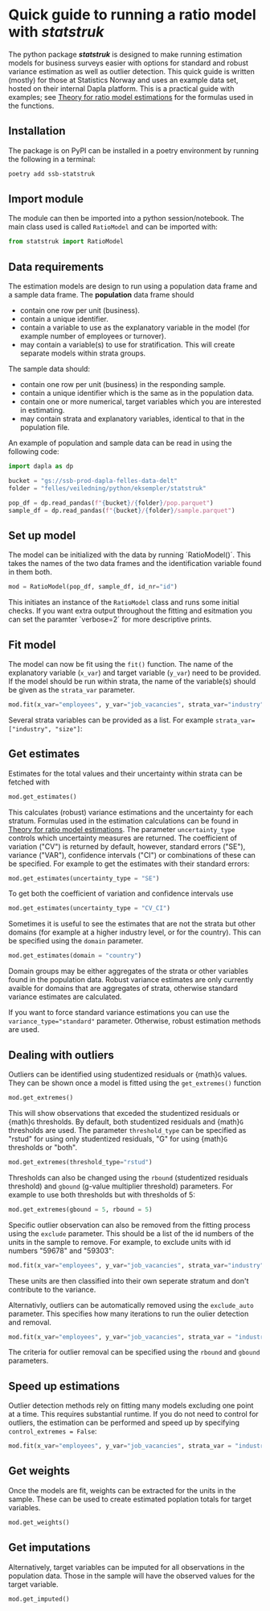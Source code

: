# Quick guide to running a ratio model with **_statstruk_**

The python package **_statstruk_** is designed to make running estimation models for business surveys easier with options for standard and robust variance estimation as well as outlier detection. This quick guide is written (mostly) for those at Statistics Norway and uses an example data set, hosted on their internal Dapla platform. This is a practical guide with examples; see [Theory for ratio model estimations](https://statisticsnorway.github.io/ssb-statstruk/theory_ratio.html) for the formulas used in the functions.

## Installation
The package is on PyPI can be installed in a poetry environment by running the following in a terminal:
```bash
poetry add ssb-statstruk
```

## Import module
The module can then be imported into a python session/notebook. The main class used is called `RatioModel` and can be imported with:
```python
from statstruk import RatioModel
```



## Data requirements
The estimation models are design to run using a population data frame and a sample data frame. The **population** data frame should
- contain one row per unit (business).
- contain a unique identifier.
- contain a variable to use as the explanatory variable in the model (for example number of employees or turnover).
- may contain a variable(s) to use for stratification. This will create separate models within strata groups.

The sample data should:
- contain one row per unit (business) in the responding sample.
- contain a unique identifier which is the same as in the population data.
- contain one or more numerical, target variables which you are interested in estimating.
- may contain strata and explanatory variables, identical to that in the population file.

An example of population and sample data can be read in using the following code:

```python
import dapla as dp

bucket = "gs://ssb-prod-dapla-felles-data-delt"
folder = "felles/veiledning/python/eksempler/statstruk"

pop_df = dp.read_pandas(f"{bucket}/{folder}/pop.parquet")
sample_df = dp.read_pandas(f"{bucket}/{folder}/sample.parquet")
```

## Set up model
The model can be initialized with the data by running ´RatioModel()´. This takes the names of the two data frames and the identification variable found in them both.

```python
mod = RatioModel(pop_df, sample_df, id_nr="id")
```
This initiates an instance of the `RatioModel` class and runs some initial checks. If you want extra output throughout the fitting and esitmation you can set the paramter ´verbose=2´ for more descriptive prints.

## Fit model
The model can now be fit using the `fit()` function. The name of the explanatory variable (`x_var`)  and target variable (`y_var`) need to be provided. If the model should be run within strata, the name of the variable(s) should be given as the `strata_var` parameter.

```python
mod.fit(x_var="employees", y_var="job_vacancies", strata_var="industry")
```
Several strata variables can be provided as a list. For example `strata_var=["industry", "size"]`:

## Get estimates
Estimates for the total values and their uncertainty within strata can be fetched with

```python
mod.get_estimates()
```
This calculates (robust) variance estimations and the uncertainty for each stratum. Formulas used in the estimation calculations can be found in [Theory for ratio model estimations](https://github.com/statisticsnorway/ssb-statstukrt/docs/theory_ratio.md). The parameter `uncertainty_type` controls which uncertainty measures are returned. The coefficient of variation ("CV") is returned by default, however, standard errors ("SE"), variance ("VAR"), confidence intervals ("CI") or combinations of these can be specified. For example to get the estimates with their standard errors:

```python
mod.get_estimates(uncertainty_type = "SE")
```
To get both the coefficient of variation and confidence intervals use

```python
mod.get_estimates(uncertainty_type = "CV_CI")
```
Sometimes it is useful to see the estimates that are not the strata but other domains (for example at a higher industry level, or for the country). This can be specified using the `domain` parameter.

```python
mod.get_estimates(domain = "country")
```
Domain groups may be either aggregates of the strata or other variables found in the population data. Robust variance estimates are only currently avaible for  domains that are aggregates of strata, otherwise standard variance estimates are calculated.

If you want to force standard variance estimations you can use the `variance_type="standard"` parameter. Otherwise, robust estimation methods are used.

## Dealing with outliers
Outliers can be identified using studentized residuals or {math}`G` values. They can be shown once a model is fitted using the `get_extremes()` function

```python
mod.get_extremes()
```
This will show observations that exceded the studentized residuals or {math}`G` thresholds. By default, both studentized residuals and {math}`G` thresholds are used. The parameter `threshold_type` can be specified as "rstud" for using only studentized residuals, "G" for using {math}`G` thresholds or "both".

```python
mod.get_extremes(threshold_type="rstud")
```
Thresholds can also be changed using the `rbound` (studentized residuals threshold) and `gbound` (g-value multiplier threshold) parameters. For example to use both thresholds but with thresholds of 5:

```python
mod.get_extremes(gbound = 5, rbound = 5)
```

Specific outlier observation can also be removed from the fitting process using the `exclude` parameter. This should be a list of the id numbers of the units in the sample to remove. For example, to exclude units with id numbers "59678" and "59303":

```python
mod.fit(x_var="employees", y_var="job_vacancies", strata_var="industry", exclude = ["59678", "59303"])
```
These units are then classified into their own seperate stratum and don't contribute to the variance.

Alternativly, outliers can be automatically removed using the `exclude_auto` parameter. This specifies how many iterations to run the oulier detection and removal.

```python
mod.fit(x_var="employees", y_var="job_vacancies", strata_var = "industry", exclude_auto = 1)
```

The criteria for outlier removal can be specified using the `rbound` and `gbound` parameters.

## Speed up estimations
Outlier detection methods rely on fitting many models excluding one point at a time. This requires substantial runtime. If you do not need to control for outliers, the estimation can be performed and speed up by specifying `control_extremes = False`:
```python
mod.fit(x_var="employees", y_var="job_vacancies", strata_var = "industry", control_extremes=False)
```

## Get weights
Once the models are fit, weights can be extracted for the units in the sample. These can be used to create estimated poplation totals for target variables.
```python
mod.get_weights()
```

## Get imputations
Alternatively, target variables can be imputed for all observations in the population data. Those in the sample will have the observed values for the target variable.
```python
mod.get_imputed()
```

